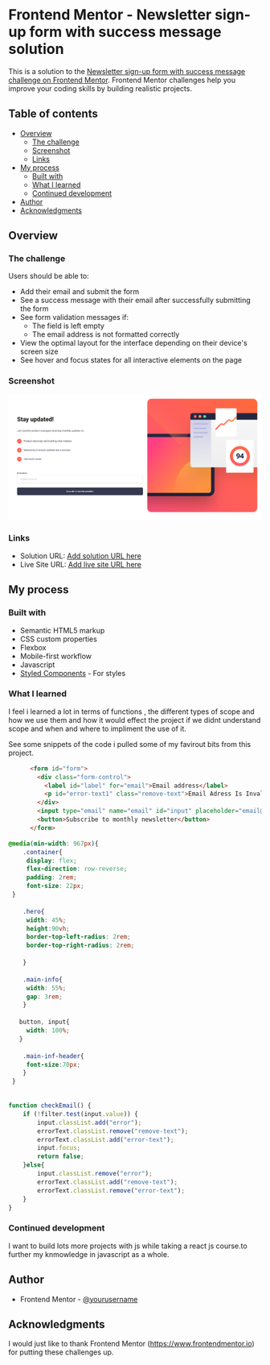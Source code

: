 # Frontend Mentor - Newsletter sign-up form with success message solution

This is a solution to the [Newsletter sign-up form with success message challenge on Frontend Mentor](https://www.frontendmentor.io/challenges/newsletter-signup-form-with-success-message-3FC1AZbNrv). Frontend Mentor challenges help you improve your coding skills by building realistic projects. 

## Table of contents

- [Overview](#overview)
  - [The challenge](#the-challenge)
  - [Screenshot](#screenshot)
  - [Links](#links)
- [My process](#my-process)
  - [Built with](#built-with)
  - [What I learned](#what-i-learned)
  - [Continued development](#continued-development)
- [Author](#author)
- [Acknowledgments](#acknowledgments)



## Overview

### The challenge

Users should be able to:

- Add their email and submit the form
- See a success message with their email after successfully submitting the form
- See form validation messages if:
  - The field is left empty
  - The email address is not formatted correctly
- View the optimal layout for the interface depending on their device's screen size
- See hover and focus states for all interactive elements on the page

### Screenshot

![](./assets/images/project-snap.png)


### Links

- Solution URL: [Add solution URL here](https://your-solution-url.com)
- Live Site URL: [Add live site URL here](https://your-live-site-url.com)

## My process

### Built with

- Semantic HTML5 markup
- CSS custom properties
- Flexbox
- Mobile-first workflow
- Javascript
- [Styled Components](https://styled-components.com/) - For styles



### What I learned

I feel i learned a lot in terms of functions , the different types of scope and how we use them and how it would effect the project if we didnt understand scope and when and where to impliment the use of it.

See some snippets of the code i pulled some of my favirout bits from this project.

```html
      <form id="form">
        <div class="form-control">
          <label id="label" for="email">Email address</label>
          <p id="error-text1" class="remove-text">Email Adress Is Invalid!</p>
        </div>
        <input type="email" name="email" id="input" placeholder="email@company.com">
        <button>Subscribe to monthly newsletter</button>
      </form>
```
```css
@media(min-width: 967px){
    .container{
     display: flex;
     flex-direction: row-reverse;
     padding: 2rem;
     font-size: 22px;
 }
 
    .hero{
     width: 45%;
     height:90vh;
     border-top-left-radius: 2rem;
     border-top-right-radius: 2rem;
     
    }
 
    .main-info{
     width: 55%;
     gap: 3rem;
    }
 
   button, input{
     width: 100%;
   }
 
    .main-inf-header{
     font-size:70px;
    }
 }
 

```
```js
function checkEmail() {
    if (!filter.test(input.value)) {
        input.classList.add("error");
        errorText.classList.remove("remove-text");
        errorText.classList.add("error-text");
        input.focus;
        return false;
    }else{
        input.classList.remove("error");
        errorText.classList.add("remove-text");
        errorText.classList.remove("error-text");
    }
}
```

### Continued development

I want to build lots more projects with js while taking a react js course.to further my knmowledge in javascript as a whole.

## Author


- Frontend Mentor - [@yourusername](https://www.frontendmentor.io/profile/00awaudby)



## Acknowledgments

I would just like to thank Frontend Mentor (https://www.frontendmentor.io) for putting these challenges up.

